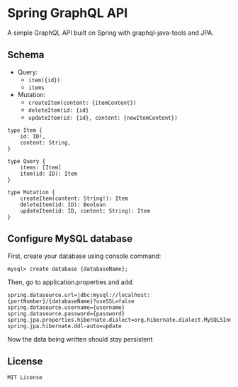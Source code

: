 # Spring GraphQL API

A simple GraphQL API built on Spring with graphql-java-tools and JPA.

## Schema

- Query:
  - `item({id})`
  - `items`
- Mutation:
  - `createItem(content: {itemContent})`
  - `deleteItem(id: {id}`
  - `updateItem(id: {id}, content: {newItemContent})`

```
type Item {
    id: ID!,
    content: String,
}

type Query {
    items: [Item]
    item(id: ID): Item
}

type Mutation {
    createItem(content: String!): Item
    deleteItem(id: ID): Boolean
    updateItem(id: ID, content: String): Item
}
```

## Configure MySQL database

First, create your database using console command:
```
mysql> create database {databaseName};
```

Then, go to application.properties and add:

```
spring.datasource.url=jdbc:mysql://localhost:{portNumber}/{databaseName}?useSSL=false
spring.datasource.username={username}
spring.datasource.password={password}
spring.jpa.properties.hibernate.dialect=org.hibernate.dialect.MySQL5InnoDBDialect
spring.jpa.hibernate.ddl-auto=update
```

Now the data being written should stay persistent 

## License

`MIT License`